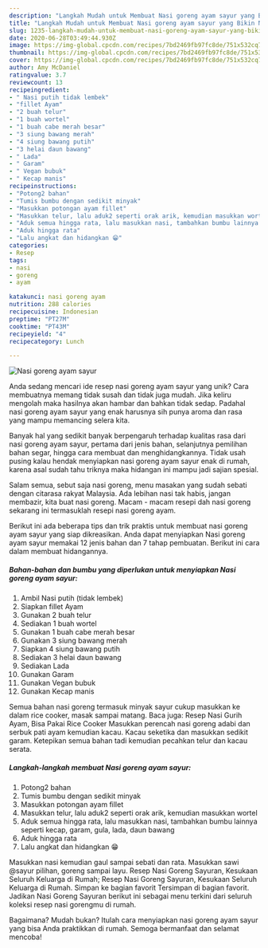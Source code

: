 ```yaml
---
description: "Langkah Mudah untuk Membuat Nasi goreng ayam sayur yang Bikin Ngiler"
title: "Langkah Mudah untuk Membuat Nasi goreng ayam sayur yang Bikin Ngiler"
slug: 1235-langkah-mudah-untuk-membuat-nasi-goreng-ayam-sayur-yang-bikin-ngiler
date: 2020-06-28T03:49:44.930Z
image: https://img-global.cpcdn.com/recipes/7bd2469fb97fc8de/751x532cq70/nasi-goreng-ayam-sayur-foto-resep-utama.jpg
thumbnail: https://img-global.cpcdn.com/recipes/7bd2469fb97fc8de/751x532cq70/nasi-goreng-ayam-sayur-foto-resep-utama.jpg
cover: https://img-global.cpcdn.com/recipes/7bd2469fb97fc8de/751x532cq70/nasi-goreng-ayam-sayur-foto-resep-utama.jpg
author: Amy McDaniel
ratingvalue: 3.7
reviewcount: 13
recipeingredient:
- " Nasi putih tidak lembek"
- "fillet Ayam"
- "2 buah telur"
- "1 buah wortel"
- "1 buah cabe merah besar"
- "3 siung bawang merah"
- "4 siung bawang putih"
- "3 helai daun bawang"
- " Lada"
- " Garam"
- " Vegan bubuk"
- " Kecap manis"
recipeinstructions:
- "Potong2 bahan"
- "Tumis bumbu dengan sedikit minyak"
- "Masukkan potongan ayam fillet"
- "Masukkan telur, lalu aduk2 seperti orak arik, kemudian masukkan wortel"
- "Aduk semua hingga rata, lalu masukkan nasi, tambahkan bumbu lainnya seperti kecap, garam, gula, lada, daun bawang"
- "Aduk hingga rata"
- "Lalu angkat dan hidangkan 😁"
categories:
- Resep
tags:
- nasi
- goreng
- ayam

katakunci: nasi goreng ayam 
nutrition: 288 calories
recipecuisine: Indonesian
preptime: "PT27M"
cooktime: "PT43M"
recipeyield: "4"
recipecategory: Lunch

---
```



![Nasi goreng ayam sayur](https://img-global.cpcdn.com/recipes/7bd2469fb97fc8de/751x532cq70/nasi-goreng-ayam-sayur-foto-resep-utama.jpg)

Anda sedang mencari ide resep nasi goreng ayam sayur yang unik? Cara membuatnya memang tidak susah dan tidak juga mudah. Jika keliru mengolah maka hasilnya akan hambar dan bahkan tidak sedap. Padahal nasi goreng ayam sayur yang enak harusnya sih punya aroma dan rasa yang mampu memancing selera kita.

Banyak hal yang sedikit banyak berpengaruh terhadap kualitas rasa dari nasi goreng ayam sayur, pertama dari jenis bahan, selanjutnya pemilihan bahan segar, hingga cara membuat dan menghidangkannya. Tidak usah pusing kalau hendak menyiapkan nasi goreng ayam sayur enak di rumah, karena asal sudah tahu triknya maka hidangan ini mampu jadi sajian spesial.

Salam semua, sebut saja nasi goreng, menu masakan yang sudah sebati dengan citarasa rakyat Malaysia. Ada lebihan nasi tak habis, jangan membazir, kita buat nasi goreng. Macam - macam resepi dah nasi goreng sekarang ini termasuklah resepi nasi goreng ayam.


Berikut ini ada beberapa tips dan trik praktis untuk membuat nasi goreng ayam sayur yang siap dikreasikan. Anda dapat menyiapkan Nasi goreng ayam sayur memakai 12 jenis bahan dan 7 tahap pembuatan. Berikut ini cara dalam membuat hidangannya.

<!--inarticleads1-->

##### Bahan-bahan dan bumbu yang diperlukan untuk menyiapkan Nasi goreng ayam sayur:

1. Ambil  Nasi putih (tidak lembek)
1. Siapkan fillet Ayam
1. Gunakan 2 buah telur
1. Sediakan 1 buah wortel
1. Gunakan 1 buah cabe merah besar
1. Gunakan 3 siung bawang merah
1. Siapkan 4 siung bawang putih
1. Sediakan 3 helai daun bawang
1. Sediakan  Lada
1. Gunakan  Garam
1. Gunakan  Vegan bubuk
1. Gunakan  Kecap manis


Semua bahan nasi goreng termasuk minyak sayur cukup masukkan ke dalam rice cooker, masak sampai matang. Baca juga: Resep Nasi Gurih Ayam, Bisa Pakai Rice Cooker Masukkan perencah nasi goreng adabi dan serbuk pati ayam kemudian kacau. Kacau seketika dan masukkan sedikit garam. Ketepikan semua bahan tadi kemudian pecahkan telur dan kacau serata. 

<!--inarticleads2-->

##### Langkah-langkah membuat Nasi goreng ayam sayur:

1. Potong2 bahan
1. Tumis bumbu dengan sedikit minyak
1. Masukkan potongan ayam fillet
1. Masukkan telur, lalu aduk2 seperti orak arik, kemudian masukkan wortel
1. Aduk semua hingga rata, lalu masukkan nasi, tambahkan bumbu lainnya seperti kecap, garam, gula, lada, daun bawang
1. Aduk hingga rata
1. Lalu angkat dan hidangkan 😁


Masukkan nasi kemudian gaul sampai sebati dan rata. Masukkan sawi @sayur pilihan, goreng sampai layu. Resep Nasi Goreng Sayuran, Kesukaan Seluruh Keluarga di Rumah; Resep Nasi Goreng Sayuran, Kesukaan Seluruh Keluarga di Rumah. Simpan ke bagian favorit Tersimpan di bagian favorit. Jadikan Nasi Goreng Sayuran berikut ini sebagai menu terkini dari seluruh koleksi resep nasi gorengmu di rumah. 

Bagaimana? Mudah bukan? Itulah cara menyiapkan nasi goreng ayam sayur yang bisa Anda praktikkan di rumah. Semoga bermanfaat dan selamat mencoba!

